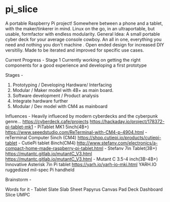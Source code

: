# pi_slice
A portable Raspberry Pi project! Somewhere between a phone and a tablet, with the maker/tinkerer in mind. 
Linux on the go, in an ultraportable, but usable, formfactor with endless modularity.
General Idea:
A small portable cyber deck for your average console cowboy. 
An all in one, everything you need and nothing you don't machine .
Open ended design for increased DIY versitiliy.
Made to be iterated and improved for specific use cases.

Current Progress - 
Stage 1
Currently working on getting the right components for a good experience and developing a first prototype

Stages - 
1. Prototyping / Developing Hardware/ Interfacing
2. Modular / Maker model with 4B+ as main board. 
3. Software development / Product analysis
4. Integrate hardware further
5. Modular / Dev model with CM4 as mainboard


Influences - 
Heavily influeced by modern cyberdecks and the cyberpunk genre...
https://cyberdeck.cafe/projects
https://hackaday.io/project/178372-pi-tablet-mk1 - PiTablet MK1 5inch(4B+)
https://www.seeedstudio.com/ReTerminal-with-CM4-p-4904.html - reTerminal Computer 5inch (CM4) 
https://shop.cutiepi.io/products/cutiepi-tablet - CutiePi tablet 8inch(CM4)
http://www.stefanv.com/electronics/a-compact-home-made-raspberry-pi-tablet.html - Stefanv 7in Tablet(3B+)
https://mutantc.gitlab.io/mutantC_V3.html  https://mutantc.gitlab.io/mutantC_V3.html - Mutant C 3.5-4 inch(3B-4B+)
Innovative Asterisk 7in Pi tablet
https://yarh.io/yarh-io-mki.html YARH.IO  ruggedized mil-spec Pi handheld

Brainstorm - 

Words for it -
Tablet
Slate
Slab
Sheet
Papyrus
Canvas
Pad
Deck
Dashboard
Slice
UMPC



